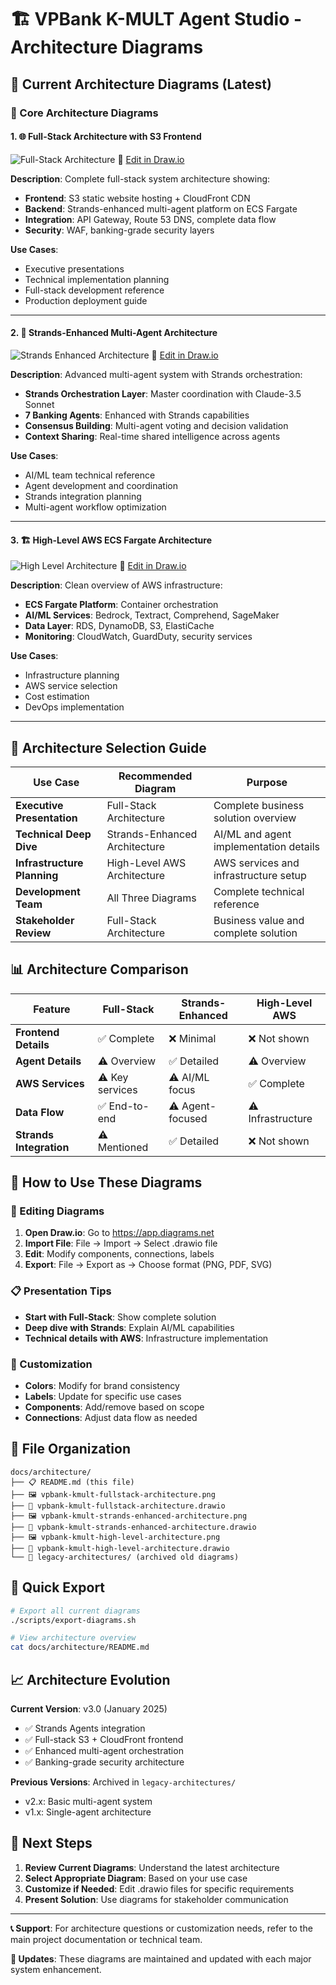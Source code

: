 # 🏗️ VPBank K-MULT Agent Studio - Architecture Diagrams

## 📐 **Current Architecture Diagrams (Latest)**

### **🎯 Core Architecture Diagrams**

#### **1. 🌐 Full-Stack Architecture with S3 Frontend**
![Full-Stack Architecture](./vpbank-kmult-fullstack-architecture.png)
📐 [Edit in Draw.io](./vpbank-kmult-fullstack-architecture.drawio)

**Description**: Complete full-stack system architecture showing:
- **Frontend**: S3 static website hosting + CloudFront CDN
- **Backend**: Strands-enhanced multi-agent platform on ECS Fargate
- **Integration**: API Gateway, Route 53 DNS, complete data flow
- **Security**: WAF, banking-grade security layers

**Use Cases**:
- Executive presentations
- Technical implementation planning
- Full-stack development reference
- Production deployment guide

---

#### **2. 🚀 Strands-Enhanced Multi-Agent Architecture**
![Strands Enhanced Architecture](./vpbank-kmult-strands-enhanced-architecture.png)
📐 [Edit in Draw.io](./vpbank-kmult-strands-enhanced-architecture.drawio)

**Description**: Advanced multi-agent system with Strands orchestration:
- **Strands Orchestration Layer**: Master coordination with Claude-3.5 Sonnet
- **7 Banking Agents**: Enhanced with Strands capabilities
- **Consensus Building**: Multi-agent voting and decision validation
- **Context Sharing**: Real-time shared intelligence across agents

**Use Cases**:
- AI/ML team technical reference
- Agent development and coordination
- Strands integration planning
- Multi-agent workflow optimization

---

#### **3. 🏗️ High-Level AWS ECS Fargate Architecture**
![High Level Architecture](./vpbank-kmult-high-level-architecture.png)
📐 [Edit in Draw.io](./vpbank-kmult-high-level-architecture.drawio)

**Description**: Clean overview of AWS infrastructure:
- **ECS Fargate Platform**: Container orchestration
- **AI/ML Services**: Bedrock, Textract, Comprehend, SageMaker
- **Data Layer**: RDS, DynamoDB, S3, ElastiCache
- **Monitoring**: CloudWatch, GuardDuty, security services

**Use Cases**:
- Infrastructure planning
- AWS service selection
- Cost estimation
- DevOps implementation

---

## 🎯 **Architecture Selection Guide**

| Use Case | Recommended Diagram | Purpose |
|----------|-------------------|---------|
| **Executive Presentation** | Full-Stack Architecture | Complete business solution overview |
| **Technical Deep Dive** | Strands-Enhanced Architecture | AI/ML and agent implementation details |
| **Infrastructure Planning** | High-Level AWS Architecture | AWS services and infrastructure setup |
| **Development Team** | All Three Diagrams | Complete technical reference |
| **Stakeholder Review** | Full-Stack Architecture | Business value and complete solution |

## 📊 **Architecture Comparison**

| Feature | Full-Stack | Strands-Enhanced | High-Level AWS |
|---------|------------|------------------|----------------|
| **Frontend Details** | ✅ Complete | ❌ Minimal | ❌ Not shown |
| **Agent Details** | ⚠️ Overview | ✅ Detailed | ⚠️ Overview |
| **AWS Services** | ⚠️ Key services | ⚠️ AI/ML focus | ✅ Complete |
| **Data Flow** | ✅ End-to-end | ⚠️ Agent-focused | ⚠️ Infrastructure |
| **Strands Integration** | ⚠️ Mentioned | ✅ Detailed | ❌ Not shown |

## 🔧 **How to Use These Diagrams**

### **📐 Editing Diagrams**
1. **Open Draw.io**: Go to https://app.diagrams.net
2. **Import File**: File → Import → Select .drawio file
3. **Edit**: Modify components, connections, labels
4. **Export**: File → Export as → Choose format (PNG, PDF, SVG)

### **📋 Presentation Tips**
- **Start with Full-Stack**: Show complete solution
- **Deep dive with Strands**: Explain AI/ML capabilities
- **Technical details with AWS**: Infrastructure implementation

### **🎯 Customization**
- **Colors**: Modify for brand consistency
- **Labels**: Update for specific use cases
- **Components**: Add/remove based on scope
- **Connections**: Adjust data flow as needed

## 📁 **File Organization**

```
docs/architecture/
├── 📋 README.md (this file)
├── 🖼️ vpbank-kmult-fullstack-architecture.png
├── 📐 vpbank-kmult-fullstack-architecture.drawio
├── 🖼️ vpbank-kmult-strands-enhanced-architecture.png
├── 📐 vpbank-kmult-strands-enhanced-architecture.drawio
├── 🖼️ vpbank-kmult-high-level-architecture.png
├── 📐 vpbank-kmult-high-level-architecture.drawio
└── 📂 legacy-architectures/ (archived old diagrams)
```

## 🚀 **Quick Export**

```bash
# Export all current diagrams
./scripts/export-diagrams.sh

# View architecture overview
cat docs/architecture/README.md
```

## 📈 **Architecture Evolution**

**Current Version**: v3.0 (January 2025)
- ✅ Strands Agents integration
- ✅ Full-stack S3 + CloudFront frontend
- ✅ Enhanced multi-agent orchestration
- ✅ Banking-grade security architecture

**Previous Versions**: Archived in `legacy-architectures/`
- v2.x: Basic multi-agent system
- v1.x: Single-agent architecture

## 🎯 **Next Steps**

1. **Review Current Diagrams**: Understand the latest architecture
2. **Select Appropriate Diagram**: Based on your use case
3. **Customize if Needed**: Edit .drawio files for specific requirements
4. **Present Solution**: Use diagrams for stakeholder communication

---

**📞 Support**: For architecture questions or customization needs, refer to the main project documentation or technical team.

**🔄 Updates**: These diagrams are maintained and updated with each major system enhancement.

